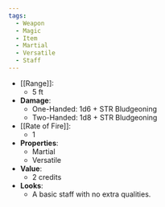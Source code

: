```yaml
---
tags:
  - Weapon
  - Magic
  - Item
  - Martial
  - Versatile
  - Staff
---
```

* [[Range]]:
	* 5 ft
* __Damage__:
	* One-Handed: 1d6 + STR Bludgeoning
	* Two-Handed: 1d8 + STR Bludgeoning
* [[Rate of Fire]]:
	* 1
* __Properties__:
	* Martial
	* Versatile
* **Value**:
	* 2 credits
* **Looks**:
	* A basic staff with no extra qualities.
